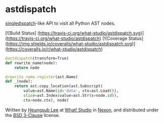 astdispatch
===========

[singledispatch][]-like API to visit all Python AST nodes.

[singledispatch]: https://docs.python.org/3/library/functools.html#functools.singledispatch

[![Build Status]
(https://travis-ci.org/what-studio/astdispatch.svg)]
(https://travis-ci.org/what-studio/astdispatch)
[![Coverage Status]
(https://img.shields.io/coveralls/what-studio/astdispatch.svg)]
(https://coveralls.io/r/what-studio/astdispatch)

```python
@astdispatch(transform=True)
def rewrite_name(node):
    return node

@rewrite_name.register(ast.Name)
def _(node):
    return ast.copy_location(ast.Subscript(
        value=ast.Name(id='data', ctx=ast.Load()),
        slice=ast.Index(value=ast.Str(s=node.id)),
        ctx=node.ctx), node)
```

Written by [Heungsub Lee] at [What! Studio] in [Nexon], and
distributed under the [BSD 3-Clause] license.

[Heungsub Lee]: http://subl.ee/
[What! Studio]: https://github.com/what-studio
[Nexon]: http://nexon.com/
[BSD 3-Clause]: http://opensource.org/licenses/BSD-3-Clause
